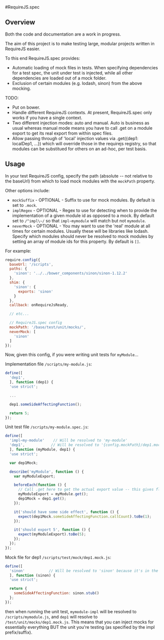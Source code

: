 #RequireJS.spec

## Overview

Both the code and documentation are a work in progress. 

The aim of this project is to make testing large, modular projects written in RequireJS easier. 

To this end RequireJS.spec provides:
* Automatic loading of mock files in tests. When specifying dependencies for a test spec, the unit under test is injected, while all other dependencies are loaded out of a mock folder.
* Exclusion of certain modules (e.g. lodash, sinon) from the above mocking.

TODO:
* Put on bower.
* Handle different RequireJS contexts. At present, RequireJS.spec only works if you have a single context.
* Two different injection modes: auto and manual. Auto is business as usual whereas manual mode means you have to call .get on a module export to get its real export from within spec files.
* Allow passing through of 'local' injection values via .get({dep1: localDep1, ...}) which will override those in the requirejs registry, so that modules can be substitued for others on an ad-hoc, per test basis.


## Usage

In your test RequireJS config, specify the path (absolute -- not relative to the baseUrl) from which to load mock modules with the `mockPath` property.

Other options include:
* `mockSuffix` - OPTIONAL - Suffix to use for mock modules. By default is set to `.mock`.
* `implRegex` - OPTIONAL - Regex to use for detecting when to provide the implementation of a given module id as opposed to a mock. By default set to `/^impl\~/` so that `impl~mymodule` will match but not `mymodule`.
* `neverMock` - OPTIONAL - You may want to use the 'real' module at all times for certain modules. Usually these will be libraries like lodash. Specify which modules should never be resolved to mock modules by setting an array of module ids for this property. By default is `[]`.

For example:

```javascript
require.config({
  baseUrl: '/scripts',
  paths: {
    'sinon': '../../bower_components/sinon/sinon-1.12.2'
  },
  shim: {
    'sinon': {
      exports: 'sinon'
    }
  },
  callback: onRequireJsReady,

  // etc...

  // RequireJS.spec config
  mockPath: '/base/test/unit/mocks/',
  neverMock: [
    'sinon'
  ]
});

```

Now, given this config, if you were writing unit tests for `myModule`...

Implementation file `/scripts/my-module.js`:

```javascript
define([
  'dep1',
  ], function (dep1) {
  'use strict';

  ...

  dep1.someSideAffectingFunction();

  return 5;
});
````

Unit test file `/scripts/my-module.spec.js`:

```javascript
define([
  'impl~my-module'    // Will be resolved to 'my-module' 
  'dep1',            // Will be resolved to '{config.mockPath}/dep1.mock'
  ], function (myModule, dep1) {
  'use strict';

  var dep1Mock;

  describe('myModule', function () {
    var myModuleExport;

    beforeEach(function () {
      // Call .get here to get the actual export value -- this gives flexibility and enables reloading of mocks before every test
      myModuleExport = myModule.get();
      dep1Mock = dep1.get();
    });

    it('should have some side effect', function () {
      expect(dep1Mock.someSideAffectingFunction.callCount).toBe(1);
    });

    it('should export 5', function () {
      expect(myModuleExport).toBe(5);
    });
  });
});
````

Mock file for dep1 `/scripts/test/mock/dep1.mock.js`:

```javascript
define([
  'sinon'           // Will be resolved to 'sinon' because it's in the config neverMock array 
  ], function (sinon) {
  'use strict';

  return {
    someSideAffectingFunction: sinon.stub()
  };
});
````

then when running the unit test, `mymodule-impl` will be resolved to `/scripts/mymodule.js`, and `dep1` will resolve to `/test/unit/mocks/dep1.mock.js`. This means that you can inject mocks for essentially everything BUT the unit you're testing (as specified by the impl prefix/suffix).
